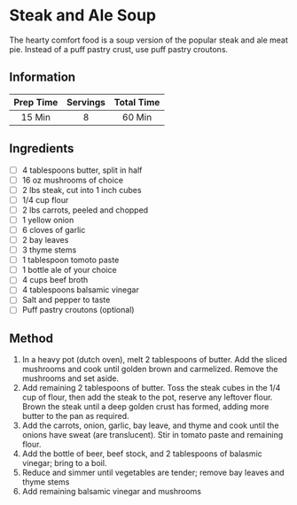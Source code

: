 # Steak and Ale Soup

The hearty comfort food is a soup version of the popular steak and ale meat pie. Instead of a puff pastry crust, use puff pastry croutons.

## Information

| Prep Time | Servings | Total Time |
| :---: | :---: | :---: |
| 15 Min | 8 | 60 Min |

## Ingredients

- [ ] 4 tablespoons butter, split in half
- [ ] 16 oz mushrooms of choice
- [ ] 2 lbs steak, cut into 1 inch cubes
- [ ] 1/4 cup flour
- [ ] 2 lbs carrots, peeled and chopped
- [ ] 1 yellow onion
- [ ] 6 cloves of garlic
- [ ] 2 bay leaves
- [ ] 3 thyme stems
- [ ] 1 tablespoon tomoto paste
- [ ] 1 bottle ale of your choice
- [ ] 4 cups beef broth
- [ ] 4 tablespoons balsamic vinegar
- [ ] Salt and pepper to taste
- [ ] Puff pastry croutons (optional)

## Method

1. In a heavy pot (dutch oven), melt 2 tablespoons of butter. Add the sliced mushrooms and cook until golden brown and carmelized. Remove the mushrooms and set aside.
2. Add remaining 2 tablespoons of butter. Toss the steak cubes in the 1/4 cup of flour, then add the steak to the pot, reserve any leftover flour. Brown the steak until a deep golden crust has formed, adding more butter to the pan as required.
3. Add the carrots, onion, garlic, bay leave, and thyme and cook until the onions have sweat (are translucent). Stir in tomato paste and remaining flour.
4. Add the bottle of beer, beef stock, and 2 tablespoons of balasmic vinegar; bring to a boil.
5. Reduce and simmer until vegetables are tender; remove bay leaves and thyme stems
6. Add remaining balsamic vinegar and mushrooms
